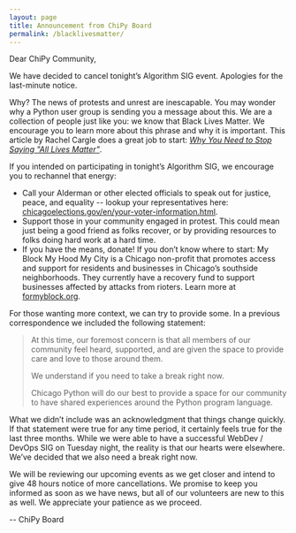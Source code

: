 ```yaml
---
layout: page
title: Announcement from ChiPy Board
permalink: /blacklivesmatter/
---
```


Dear ChiPy Community,

We have decided to cancel tonight’s Algorithm SIG event. Apologies for the last-minute notice.

Why? The news of protests and unrest are inescapable. You may wonder why a Python user group is sending you a message about this. We are a collection of people just like you: we know that Black Lives Matter. We encourage you to learn more about this phrase and why it is important. This article by Rachel Cargle does a great job to start: [*Why You Need to Stop Saying "All Lives Matter"*](https://www.harpersbazaar.com/culture/politics/a27075028/black-lives-matter-explained/).

If you intended on participating in tonight’s Algorithm SIG, we encourage you to rechannel that energy:

* Call your Alderman or other elected officials to speak out for justice, peace, and equality -- lookup your representatives here: [chicagoelections.gov/en/your-voter-information.html](https://chicagoelections.gov/en/your-voter-information.html).
* Support those in your community engaged in protest. This could mean just being a good friend as folks recover, or by providing resources to folks doing hard work at a hard time.
* If you have the means, donate! If you don’t know where to start: My Block My Hood My City is a Chicago non-profit that promotes access and support for residents and businesses in Chicago’s southside neighborhoods. They currently have a recovery fund to support businesses affected by attacks from rioters. Learn more at [formyblock.org](https://formyblock.org).

For those wanting more context, we can try to provide some. In a previous correspondence we included the following statement:

> At this time, our foremost concern is that all members of our community feel heard, supported, and are given the space to provide care and love to those around them.
>
> We understand if you need to take a break right now.
>
> Chicago Python will do our best to provide a space for our community to have shared experiences around the Python program language.

What we didn’t include was an acknowledgment that things change quickly. If that statement were true for any time period, it certainly feels true for the last three months. While we were able to have a successful WebDev / DevOps SIG on Tuesday night, the reality is that our hearts were elsewhere. We’ve decided that we also need a break right now.

We will be reviewing our upcoming events as we get closer and intend to give 48 hours notice of more cancellations. We promise to keep you informed as soon as we have news, but all of our volunteers are new to this as well. We appreciate your patience as we proceed.

-- ChiPy Board
